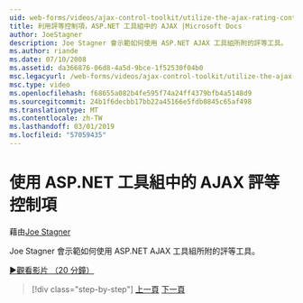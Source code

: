 ```yaml
---
uid: web-forms/videos/ajax-control-toolkit/utilize-the-ajax-rating-control-in-the-aspnet-toolkit
title: 利用評等控制項，ASP.NET 工具組中的 AJAX |Microsoft Docs
author: JoeStagner
description: Joe Stagner 會示範如何使用 ASP.NET AJAX 工具組所附的評等工具。
ms.author: riande
ms.date: 07/10/2008
ms.assetid: da366876-06d8-4a5d-9bce-1f52530f04b0
msc.legacyurl: /web-forms/videos/ajax-control-toolkit/utilize-the-ajax-rating-control-in-the-aspnet-toolkit
msc.type: video
ms.openlocfilehash: f68655a082b4fe595f74a24ff4379bfb4a5148d9
ms.sourcegitcommit: 24b1f6decbb17bb22a45166e5fdb0845c65af498
ms.translationtype: MT
ms.contentlocale: zh-TW
ms.lasthandoff: 03/01/2019
ms.locfileid: "57059435"
---
```

<a name="utilize-the-ajax-rating-control-in-the-aspnet-toolkit"></a>使用 ASP.NET 工具組中的 AJAX 評等控制項
====================
藉由[Joe Stagner](https://github.com/JoeStagner)

Joe Stagner 會示範如何使用 ASP.NET AJAX 工具組所附的評等工具。

[&#9654;觀看影片 （20 分鐘）](https://channel9.msdn.com/Blogs/ASP-NET-Site-Videos/utilize-the-ajax-rating-control-in-the-aspnet-toolkit)

> [!div class="step-by-step"]
> [上一頁](how-do-i-the-ajax-toolkit-reorder-control.md)
> [下一頁](control-extenders.md)
